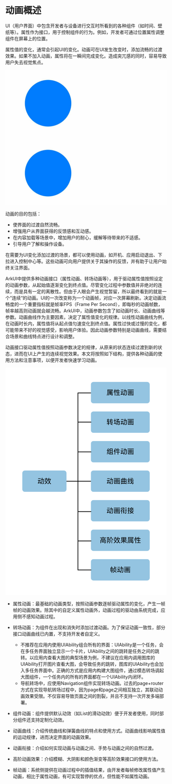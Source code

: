 # 动画概述

UI（用户界面）中包含开发者与设备进行交互时所看到的各种组件（如时间、壁纸等）。属性作为接口，用于控制组件的行为。例如，开发者可通过位置属性调整组件在屏幕上的位置。

属性值的变化，通常会引起UI的变化。动画可在UI发生改变时，添加流畅的过渡效果。如果不加入动画，属性将在一瞬间完成变化。造成突兀感的同时，容易导致用户失去视觉焦点。

![animation3](./figures/animation3.gif)

动画的目的包括：

- 使界面的过渡自然流畅。
- 增强用户从界面获得的反馈感和互动感。
- 在内容加载等场景中，增加用户的耐心，缓解等待带来的不适感。
- 引导用户了解和操作设备。

在需要为UI变化添加过渡的场景，都可以使用动画，如开机、应用启动退出、下拉进入控制中心等。这些动画可向用户提供关于其操作的反馈，并有助于让用户始终关注界面。

ArkUI中提供多种动画接口（属性动画、转场动画等），用于驱动属性值按照设定的动画参数，从起始值逐渐变化到终点值。尽管变化过程中参数值并非绝对的连续，而是具有一定的离散性。但由于人眼会产生视觉暂留，所以最终看到的就是一个“连续“的动画。UI的一次改变称为一个动画帧，对应一次屏幕刷新。决定动画流畅度的一个重要指标就是帧率FPS（Frame Per Second），即每秒的动画帧数，帧率越高则动画就会越流畅。ArkUI中，动画参数包含了如动画时长、动画曲线等参数。动画曲线作为主要因素，决定了属性值变化的规律。以线性动画曲线为例，在动画时长内，属性值将从起点值匀速变化到终点值。属性过快或过慢的变化，都可能带来不好的视觉感受，影响用户体验。因此动画参数特别是动画曲线，需要结合场景和曲线特点进行设计和调整。

动画接口驱动属性值按照动画参数决定的规律，从原来的状态连续过渡到新的状态，进而在UI上产生的连续视觉效果。本文将按照如下结构，提供各种动画的使用方法和注意事项，以便开发者快速学习动画。

![animation4](./figures/animation4.png)

- 属性动画：最基础的动画类型，按照动画参数逐帧驱动属性的变化，产生一帧帧的动画效果。除其中的自定义属性动画外，动画过程的驱动由系统完成，应用侧不感知动画过程。

- 转场动画：为组件在出现和消失时添加过渡动画。为了保证动画一致性，部分接口动画曲线已内置，不支持开发者自定义。
    - 不推荐在应用内使用UIAbility组合所有的界面：UIAbility是一个任务，会在多任务界面独立显示一个卡片，UIAbility之间的跳转是任务之间的跳转。以应用内查看大图的典型场景为例，不建议在应用内调用图库的UIAbility打开图片查看大图，会导致任务的跳转，图库的UIAbility也会加入多任务界面中。正确的方式是应用内构建大图组件，通过模态转场调起大图组件，一个任务内的所有的界面都在一个UIAbility内闭环。
    - 导航转场中，应使用Navigation组件实现转场动画。过去的page+router方式在实现导航转场过程中，因为page和page之间相互独立，其联动动画效果受限。不仅容易导致页面之间的割裂，并且不支持一次开发多端部署。

- 组件动画：组件提供默认动效（如List的滑动动效）便于开发者使用，同时部分组件还支持定制化动效。

- 动画曲线：介绍传统曲线和弹簧曲线的特点和使用方式。动画曲线影响属性值的运动规律，进而决定界面的动画效果。

- 动画衔接：介绍如何实现动画与动画之间、手势与动画之间的自然过渡。

- 高阶动画效果：介绍模糊、大阴影和颜色渐变等高阶效果接口的使用方法。

- 帧动画：系统侧提供在动画过程中的插值结果，由开发者每帧修改属性值产生动画，相比于属性动画，有可实现暂停的优点，但性能不如属性动画。
